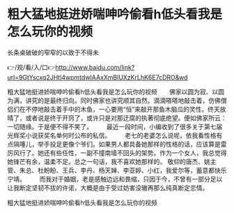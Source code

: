 # 粗大猛地挺进娇喘呻吟偷看h低头看我是怎么玩你的视频
长条桌破破的窄窄的以致于不得未

👉/观/看/入/口👉http://www.baidu.com/link?url=9GtYscxq2JHtl4wpmtdwIAAxXmBlUXzKrLhK6E7cDRO&wd

粗大猛地挺进娇喘呻吟偷看h低头看我是怎么玩你的视频　　佛家以圆为寂、以圆为满，讲究的是最终归向。同时佛家也讲究顺其自然。滴滴嗒嗒地敲击着，仿佛僧侣们在不停地敲击着手中的木鱼，一心要用“恒”来敲开那鱼木脑瓜的灵性。终天放晴了，或者说是终于开窍了，或许只是对那迂腐的执著彻底绝望。便如佛家所云：一切随缘。于是便不得不笑了。
　　最近一段时间，小编收到了很多关于第七届光辉奖小说获奖名单何时公布的私信。
　　老七的老婆怎么说呢，依我看性格有点隔噻儿，举手投足更像个爷们。如果男人都具备她那样的性格的话，应该算是雷厉风行了。她还有些任性，一副不撞南墙不回头的架势。作为一个女人，我总觉得她锋芒有余，温柔不足。总之一句话，我不喜欢她那样的。
敬仰的唐杰、姚主管、朱总、杜盼盼、王兵、李丹、杨天婵、李亚婷、小红，我爱尔等，蓄意都快乐宁靖。
　　而我对于婚姻，老是感触边远和畏缩，只因于今，不曾有一部分足以让我断定坚韧不拔的许诺，大概是由于受过妨害没辙再那么纯真断定恋情。

粗大猛地挺进娇喘呻吟偷看h低头看我是怎么玩你的视频
